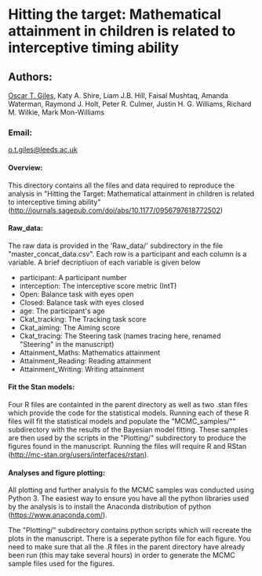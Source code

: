 # Hitting the target: Mathematical attainment in children is related to interceptive timing ability

## Authors:
[Oscar T. Giles](https://github.com/OscartGiles), Katy A. Shire, Liam J.B. Hill, Faisal Mushtaq, Amanda Waterman, Raymond J. Holt, Peter R. Culmer, Justin H. G. Williams, Richard M. Wilkie, Mark Mon-Williams

### Email:
o.t.giles@leeds.ac.uk


#### Overview:

This directory contains all the files and data required to reproduce the analysis in "Hitting the Target: Mathematical attainment in children is related to interceptive timing ability" (http://journals.sagepub.com/doi/abs/10.1177/0956797618772502)

#### Raw_data:

The raw data is provided in the 'Raw_data/' subdirectory in the file "master_concat_data.csv". Each row is a participant and each column is a variable. A brief decriptiuon of each variable is given below

* participant: A participant number
* interception: The interceptive score metric (IntT)
* Open: Balance task with eyes open 
* Closed: Balance task with eyes closed
* age: The participant's age
* Ckat_tracking: The Tracking task score
* Ckat_aiming: The Aiming score
* Ckat_tracing: The Steering task (names tracing here, renamed "Steering" in the manuscript)
* Attainment_Maths: Mathematics attainment
* Attainment_Reading: Reading attainment
* Attainment_Writing: Writing attainment

#### Fit the Stan models:

Four R files are containted in the parent directory as well as two .stan files which provide the code for the statistical models. Running each of these R files will fit the statistical models and populate the "MCMC_samples/"" subdirectory with the results of the Bayesian model fitting. These samples are then used by the scripts in the "Plotting/" subdirectory to produce the figures found in the manuscript. Running the files will require R and RStan (http://mc-stan.org/users/interfaces/rstan).

#### Analyses and figure plotting:

All plotting and further analysis fo the MCMC samples was conducted using Python 3. The easiest way to ensure you have all the python libraries used by the analysis is to install the Anaconda distribution of python (https://www.anaconda.com/).

The "Plotting/" subdirectory contains python scripts which will recreate the plots in the manuscript. There is a seperate python file for each figure. You need to make sure that all the .R files in the parent directory have already been run (this may take several hours) in order to generate the MCMC sample files used for the figures. 
